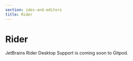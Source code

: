 ```yaml
---
section: ides-and-editors
title: Rider
---
```


<script context="module">
  export const prerender = true;
</script>

# Rider

JetBrains Rider Desktop Support is coming soon to Gitpod.
